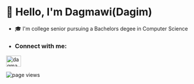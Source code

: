 # 👋 Hello, I'm Dagmawi(Dagim) 
- 🎓 I'm college senior pursuing a Bachelors degee in Computer Science
- <h3 align="left">Connect with me:</h3>
<p align="left">
<a href="https://www.linkedin.com/in/dagmawi-demissie-563030198/" target="blank"><img align="center" src="https://raw.githubusercontent.com/rahuldkjain/github-profile-readme-generator/master/src/images/icons/Social/linked-in-alt.svg" alt="dagmawidemissie" height="30" width="40" /></a>
</p>

![page views](https://komarev.com/ghpvc/?username=dagmawidemissie17&label=visitors)

<!--
**dagim/dagmawidemissie17** is a ✨ _special_ ✨ repository because its `README.md` (this file) appears on your GitHub profile.


